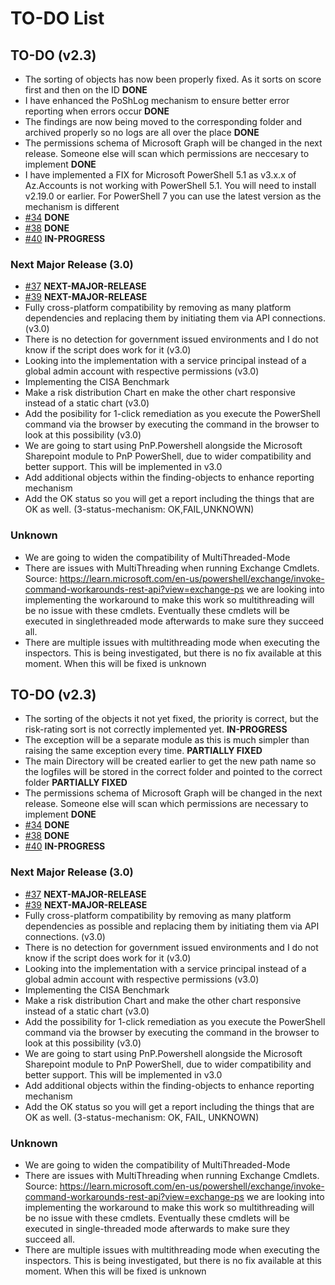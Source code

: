 # TO-DO List

## TO-DO (v2.3)

- The sorting of objects has now been properly fixed. As it sorts on score first and then on the ID **DONE**
- I have enhanced the PoShLog mechanism to ensure better error reporting when errors occur **DONE**
- The findings are now being moved to the corresponding folder and archived properly so no logs are all over the place **DONE**
- The permissions schema of Microsoft Graph will be changed in the next release. Someone else will scan which permissions are neccesary to implement **DONE**
- I have implemented a FIX for Microsoft PowerShell 5.1 as v3.x.x of Az.Accounts is not working with PowerShell 5.1. You will need to install v2.19.0 or earlier. For PowerShell 7 you can use the latest version as the mechanism is different
- [#34](https://github.com/asterictnl-lvdw/M365SAT/issues/34) **DONE**
- [#38](https://github.com/asterictnl-lvdw/M365SAT/issues/38) **DONE**
- [#40](https://github.com/asterictnl-lvdw/M365SAT/issues/40) **IN-PROGRESS**

### Next Major Release (3.0)

- [#37](https://github.com/asterictnl-lvdw/M365SAT/issues/37) **NEXT-MAJOR-RELEASE**
- [#39](https://github.com/asterictnl-lvdw/M365SAT/issues/39) **NEXT-MAJOR-RELEASE**
- Fully cross-platform compatibility by removing as many platform dependencies and replacing them by initiating them via API connections. (v3.0)
- There is no detection for government issued environments and I do not know if the script does work for it (v3.0)
- Looking into the implementation with a service principal instead of a global admin account with respective permissions (v3.0)
- Implementing the CISA Benchmark
- Make a risk distribution Chart en make the other chart responsive instead of a static chart (v3.0)
- Add the posibility for 1-click remediation as you execute the PowerShell command via the browser by executing the command in the browser to look at this possibility (v3.0)
- We are going to start using PnP.Powershell alongside the Microsoft Sharepoint module to PnP PowerShell, due to wider compatibility and better support. This will be implemented in v3.0
- Add additional objects within the finding-objects to enhance reporting mechanism
- Add the OK status so you will get a report including the things that are OK as well. (3-status-mechanism: OK,FAIL,UNKNOWN)

### Unknown

- We are going to widen the compatibility of MultiThreaded-Mode
- There are issues with MultiThreading when running Exchange Cmdlets. Source: https://learn.microsoft.com/en-us/powershell/exchange/invoke-command-workarounds-rest-api?view=exchange-ps we are looking into implementing the workaround to make this work so multithreading will be no issue with these cmdlets. Eventually these cmdlets will be executed in singlethreaded mode afterwards to make sure they succeed all.
- There are multiple issues with multithreading mode when executing the inspectors. This is being investigated, but there is no fix available at this moment. When this will be fixed is unknown

## TO-DO (v2.3)

- The sorting of the objects it not yet fixed, the priority is correct, but the risk-rating sort is not correctly implemented yet. **IN-PROGRESS**
- The exception will be a separate module as this is much simpler than raising the same exception every time. **PARTIALLY FIXED**
- The main Directory will be created earlier to get the new path name so the logfiles will be stored in the correct folder and pointed to the correct folder **PARTIALLY FIXED**
- The permissions schema of Microsoft Graph will be changed in the next release. Someone else will scan which permissions are necessary to implement **DONE**
- [#34](https://github.com/asterictnl-lvdw/M365SAT/issues/34) **DONE**
- [#38](https://github.com/asterictnl-lvdw/M365SAT/issues/38) **DONE**
- [#40](https://github.com/asterictnl-lvdw/M365SAT/issues/40) **IN-PROGRESS**

### Next Major Release (3.0)

- [#37](https://github.com/asterictnl-lvdw/M365SAT/issues/37) **NEXT-MAJOR-RELEASE**
- [#39](https://github.com/asterictnl-lvdw/M365SAT/issues/39) **NEXT-MAJOR-RELEASE**
- Fully cross-platform compatibility by removing as many platform dependencies as possible and replacing them by initiating them via API connections. (v3.0)
- There is no detection for government issued environments and I do not know if the script does work for it (v3.0)
- Looking into the implementation with a service principal instead of a global admin account with respective permissions (v3.0)
- Implementing the CISA Benchmark
- Make a risk distribution Chart and make the other chart responsive instead of a static chart (v3.0)
- Add the possibility for 1-click remediation as you execute the PowerShell command via the browser by executing the command in the browser to look at this possibility (v3.0)
- We are going to start using PnP.Powershell alongside the Microsoft Sharepoint module to PnP PowerShell, due to wider compatibility and better support. This will be implemented in v3.0
- Add additional objects within the finding-objects to enhance reporting mechanism
- Add the OK status so you will get a report including the things that are OK as well. (3-status-mechanism: OK, FAIL, UNKNOWN)

### Unknown

- We are going to widen the compatibility of MultiThreaded-Mode
- There are issues with MultiThreading when running Exchange Cmdlets. Source: https://learn.microsoft.com/en-us/powershell/exchange/invoke-command-workarounds-rest-api?view=exchange-ps we are looking into implementing the workaround to make this work so multithreading will be no issue with these cmdlets. Eventually these cmdlets will be executed in single-threaded mode afterwards to make sure they succeed all.
- There are multiple issues with multithreading mode when executing the inspectors. This is being investigated, but there is no fix available at this moment. When this will be fixed is unknown